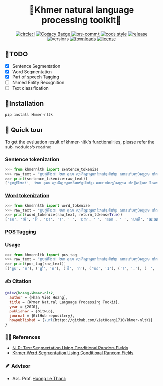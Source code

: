 <div align="center">

# 🏅Khmer natural language processing toolkit🏅

[![circleci](https://circleci.com/gh/VietHoang1512/khmer-nltk/tree/main.svg?style=svg)](https://circleci.com/gh/VietHoang1710/khmer-nltk/tree/main)
[![Codacy Badge](https://app.codacy.com/project/badge/Grade/6f6e871a122a4aa18e87ec8c75e408e2)](https://www.codacy.com/gh/VietHoang1512/khmer-nltk/dashboard?utm_source=github.com&utm_medium=referral&utm_content=VietHoang1710/khmer-nltk&utm_campaign=Badge_Grade)
[![pre-commit](https://img.shields.io/badge/pre--commit-enabled-brightgreen?logo=pre-commit&logoColor=white)](https://github.com/pre-commit/pre-commit)
[![code style](https://img.shields.io/badge/code%20style-black-000000.svg)](https://github.com/psf/black)
[![release](https://img.shields.io/pypi/v/khmer-nltk.svg)](https://pypi.org/project/khmer-nltk/)
![versions](https://img.shields.io/pypi/pyversions/khmer-nltk.svg)
[![fownloads](https://pepy.tech/badge/khmer-nltk)](https://pepy.tech/project/khmer-nltk)
[![license](https://img.shields.io/badge/License-Apache%202.0-blue.svg)](https://github.com/VietHoang1710/khmer-nltk/blob/main/LICENSE)

</div>

## 🎯TODO

- [X] Sentence Segmentation
- [X] Word Segmentation
- [X] Part of speech Tagging
- [ ] Named Entity Recognition
- [ ] Text classification

## 💪Installation

```bash
pip install khmer-nltk
```

## 🏹 Quick tour

To get the evaluation result of khmer-nltk's functionalities, please refer the sub-modules's readme

### Sentence tokenization

```python
>>> from khmernltk import sentence_tokenize
>>> raw_text = "ខួបឆ្នាំទី២៨! ២៣ តុលា ស្មារតីផ្សះផ្សាជាតិរវាងខ្មែរនិងខ្មែរ ឈានទៅបញ្ចប់សង្រ្គាម នាំពន្លឺសន្តិភាព និងការរួបរួមជាថ្មី"
>>> print(sentence_tokenize(raw_text))
['ខួបឆ្នាំទី២៨!', '២៣ តុលា ស្មារតីផ្សះផ្សាជាតិរវាងខ្មែរនិងខ្មែរ ឈានទៅបញ្ចប់សង្រ្គាម នាំពន្លឺសន្តិភាព និងការរួបរួមជាថ្មី']
```

### [Word tokenization](khmernltk/word_tokenize)

```python
>>> from khmernltk import word_tokenize
>>> raw_text = "ខួបឆ្នាំទី២៨! ២៣ តុលា ស្មារតីផ្សះផ្សាជាតិរវាងខ្មែរនិងខ្មែរ ឈានទៅបញ្ចប់សង្រ្គាម នាំពន្លឺសន្តិភាព និងការរួបរួមជាថ្មី"
>>> print(word_tokenize(raw_text, return_tokens=True))
['ខួប', 'ឆ្នាំ', 'ទី', '២៨', '!', ' ', '២៣', ' ', 'តុលា', ' ', 'ស្មារតី', 'ផ្សះផ្សា', 'ជាតិ', 'រវាង', 'ខ្មែរ', 'និង', 'ខ្មែរ', ' ', 'ឈាន', 'ទៅ', 'បញ្ចប់', 'សង្រ្គាម', ' ', 'នាំ', 'ពន្លឺ', 'សន្តិភាព', ' ', 'និង', 'ការរួបរួម', 'ជាថ្មី']
```

### [POS Tagging](khmernltk/pos_tag)

### Usage

```python
>>> from khmernltk import pos_tag
>>> raw_text = "ខួបឆ្នាំទី២៨! ២៣ តុលា ស្មារតីផ្សះផ្សាជាតិរវាងខ្មែរនិងខ្មែរ ឈានទៅបញ្ចប់សង្រ្គាម នាំពន្លឺសន្តិភាព និងការរួបរួមជាថ្មី"
>>> print(pos_tag(raw_text))
[('ខួប', 'n'), ('ឆ្នាំ', 'n'), ('ទី', 'n'), ('២៨', '1'), ('!', '.'), (' ', 'n'), ('២៣', '1'), (' ', 'n'), ('តុលា', 'n'), (' ', 'n'), ('ស្មារតី', 'n'), ('ផ្សះផ្សា', 'n'), ('ជាតិ', 'n'), ('រវាង', 'o'), ('ខ្មែរ', 'n'), ('និង', 'o'), ('ខ្មែរ', 'n'), (' ', 'n'), ('ឈាន', 'v'), ('ទៅ', 'v'), ('បញ្ចប់', 'v'), ('សង្រ្គាម', 'n'), (' ', 'n'), ('នាំ', 'v'), ('ពន្លឺ', 'n'), ('សន្តិភាព', 'n'), (' ', 'n'), ('និង', 'o'), ('ការរួបរួម', 'n'), ('ជាថ្មី', 'o')]
```

### ✍️ Citation

```bibtex
@misc{hoang-khmer-nltk,
  author = {Phan Viet Hoang},
  title = {Khmer Natural Language Processing Tookit},
  year = {2020},
  publisher = {GitHub},
  journal = {GitHub repository},
  howpublished = {\url{https://github.com/VietHoang1710/khmer-nltk}}
}
```

### 👨‍🎓 References

- [NLP: Text Segmentation Using Conditional Random Fields](https://medium.com/@phylypo/nlp-text-segmentation-using-conditional-random-fields-e8ff1d2b6060)
- [Khmer Word Segmentation Using Conditional Random Fields](https://www2.nict.go.jp/astrec-att/member/ding/KhNLP2015-SEG.pdf)

### 🪶 Advisor

- Ass. Prof. [Huong Le Thanh](https://users.soict.hust.edu.vn/huonglt/)
